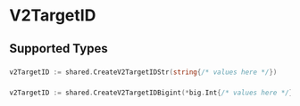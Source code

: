 # V2TargetID


## Supported Types

### 

```go
v2TargetID := shared.CreateV2TargetIDStr(string{/* values here */})
```

### 

```go
v2TargetID := shared.CreateV2TargetIDBigint(*big.Int{/* values here */})
```

